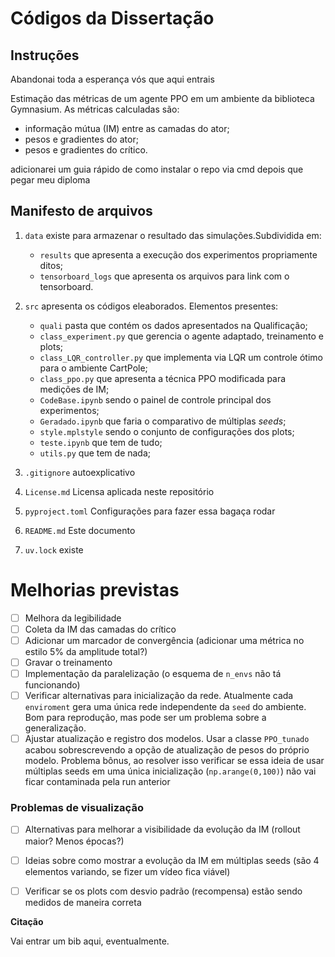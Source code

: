 # Códigos da Dissertação

## Instruções

Abandonai toda a esperança vós que aqui entrais

Estimação das métricas de um agente PPO em um ambiente da biblioteca Gymnasium.
As métricas calculadas são:
- informação mútua (IM) entre as camadas do ator;
- pesos e gradientes do ator;
- pesos e gradientes do crítico.

adicionarei um guia rápido de como instalar o repo via cmd depois que pegar meu diploma

## Manifesto de arquivos

1. `data`
existe para armazenar o resultado das simulações.Subdividida em:
    - `results`
    que apresenta a execução dos experimentos propriamente ditos;
    - `tensorboard_logs`
    que apresenta os arquivos para link com o tensorboard.
    
2. `src` 
apresenta os códigos eleaborados. Elementos presentes:
    - `quali` 
    pasta que contém os dados apresentados na Qualificação;
    - `class_experiment.py`
    que gerencia o agente adaptado, treinamento e plots;
    - `class_LQR_controller.py`
    que implementa via LQR um controle ótimo para o ambiente CartPole;
    - `class_ppo.py`
    que apresenta a técnica PPO modificada para medições de IM;
    - `CodeBase.ipynb`
    sendo o painel de controle principal dos experimentos;
    - `Geradado.ipynb`
    que faria o comparativo de múltiplas _seeds_;
    - `style.mplstyle`
    sendo o conjunto de configurações dos plots;
    - `teste.ipynb`
    que tem de tudo;
    - `utils.py`
    que tem de nada;

3. `.gitignore` 
autoexplicativo

4. `License.md` 
Licensa aplicada neste repositório

5. `pyproject.toml`
Configurações para fazer essa bagaça rodar

6. `README.md`
Este documento

7. `uv.lock`
existe

## 



# Melhorias previstas

- [ ] Melhora da legibilidade
- [ ] Coleta da IM das camadas do crítico
- [ ] Adicionar um marcador de convergência (adicionar uma métrica no estilo 5% da amplitude total?)
- [ ] Gravar o treinamento
- [ ] Implementação da paralelização (o esquema de `n_envs` não tá funcionando)
- [ ] Verificar alternativas para inicialização da rede. Atualmente cada `enviroment` gera uma única rede independente da `seed` do ambiente. Bom para reprodução, mas pode ser um problema sobre a generalização.
- [ ] Ajustar atualização e registro dos modelos. Usar a classe `PPO_tunado` acabou sobrescrevendo a opção de atualização de pesos do próprio modelo. Problema bônus, ao resolver isso verificar se essa ideia de usar múltiplas seeds em uma única inicialização (`np.arange(0,100)`) não vai ficar contaminada pela run anterior

### Problemas de visualização
- [ ] Alternativas para melhorar a visibilidade da evolução da IM (rollout maior? Menos épocas?)
- [ ] Ideias sobre como mostrar a evolução da IM em múltiplas seeds (são 4 elementos variando, se fizer um vídeo fica viável)
- [ ] Verificar se os plots com desvio padrão (recompensa) estão sendo medidos de maneira correta


**Citação**

Vai entrar um bib aqui, eventualmente.